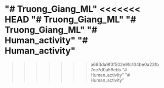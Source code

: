 "# Truong_Giang_ML" 
<<<<<<< HEAD
"# Truong_Giang_ML" 
"# Truong_Giang_ML" 
"# Human_activity" 
"# Human_activity" 
=======
>>>>>>> a693da9f3f502e9fc104be0a23fb7ee7d0a59ebb
"# Human_activity" 
"# Human_activity" 
